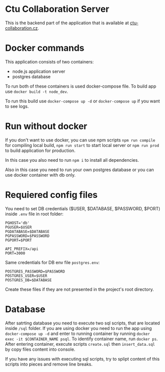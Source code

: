 # Ctu Collaboration Server

This is the backend part of the application that is available at [ctu-collaboration.cz](https://ctu-collaboration.cz/).

# Docker commands

This application consists of two containers:

* node.js application server
* postgres database

To run both of these containers is used docker-compose file. To build app use `docker build -t node_dev`.

To run this build use `docker-compose up -d` or `docker-compose up` if you want to see logs.

# Run without docker

If you don't want to use docker, you can use npm scripts `npm run compile` for compiling local build, `npm run start` to start local server or `npm run prod` to build application for production.

In this case you also need to run `npm i` to install all dependencies.

Also in this case you need to run your own postgres database or you can use docker container with db only.

# Requiered config files

You need to set DB credentials ($USER, $DATABASE, $PASSWORD, $PORT) inside `.env` file in root folder:

```
PGHOST='db'
PGUSER=$USER
PGDATABASE=$DATABASE
PGPASSWORD=$PASSWORD
PGPORT=$PORT

API_PREFIX=/api
PORT=3000
```

Same credentials for DB env file `postgres.env`:

```
POSTGRES_PASSWORD=$PASSWORD
POSTGRES_USER=$USER
POSTGRES_DB=$DATABASE
```

Create these files if they are not presented in the project's root directory.

# Database

After satrting database you need to execute two sql scripts, that are located inside `/sql` folder. If you are using docker you need to run the app using `docker-compose up -d` and enter to running container by running `docker exec -it $CONTAINER_NAME psql`. To identify container name, run `docker ps`. After entering container, execute scripts `create.sql` then `insert_data.sql` by copy files content into console.

If you have any issues with executing sql scripts, try to splipt content of this scripts into pieces and remove line breaks.